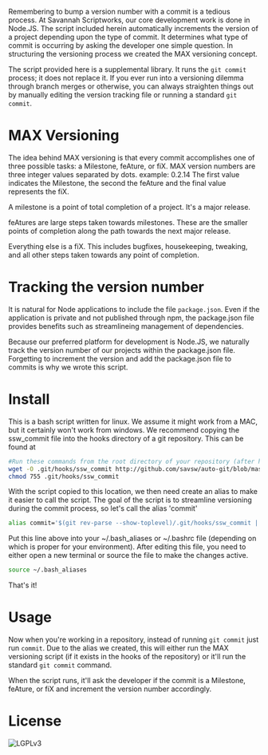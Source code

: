 Remembering to bump a version number with a commit is a tedious process.  At 
Savannah Scriptworks, our core development work is done in Node.JS.  The script
included herein automatically increments the version  of a project depending
upon the type of commit.  It determines what type of commit is occurring by
asking the developer one simple question.  In structuring the versioning process
we created the MAX versioning concept.

The script provided here is a supplemental library.  It runs the `git commit` 
process; it does not replace it.  If you ever run into a versioning dilemma
through branch merges or otherwise, you can always straighten things out
by manually editing the version tracking file or running a standard `git commit`.

MAX Versioning
==============
The idea behind MAX versioning is that every commit accomplishes one of three
possible tasks: a Milestone, feAture, or fiX.  MAX version numbers are three
integer values separated by dots.  example: 0.2.14  The first value indicates
the Milestone, the second the feAture and the final value represents the fiX.

A milestone is a point of total completion of a project.  It's a major release.

feAtures are large steps taken towards milestones.  These are the smaller points
of completion along the path towards the next major release.

Everything else is a fiX.  This includes bugfixes, housekeeping, tweaking, and
all other steps taken towards any point of completion.

Tracking the version number
===========================
It is natural for Node applications to include the file `package.json`.  Even if
the application is private and not published through npm, the package.json file
provides benefits such as streamlineing management of dependencies.

Because our preferred platform for development is Node.JS, we naturally track
the version number of our projects within the package.json file.  Forgetting to
increment the version and add the package.json file to commits is why we wrote
this script.

Install
=======
This is a bash script written for linux.  We assume it might work from a MAC, 
but it certainly won't work from windows.  We recommend copying the ssw_commit
file into the hooks directory of a git repository.  This can be found at 
```bash
#Run these commands from the root directory of your repository (after having run git init)
wget -O .git/hooks/ssw_commit http://github.com/savsw/auto-git/blob/master/ssw_commit
chmod 755 .git/hooks/ssw_commit
```
With the script copied to this location, we then need create an alias to make
it easier to call the script.  The goal of the script is to streamline
versioning during the commit process, so let's call the alias 'commit'
```bash
alias commit='$(git rev-parse --show-toplevel)/.git/hooks/ssw_commit || git commit'
```
Put this line above into your ~/.bash_aliases or ~/.bashrc file (depending on
which is proper for your environment).  After editing this file, you need to
either open a new terminal or source the file to make the changes active.
```bash
source ~/.bash_aliases
```
That's it!

Usage
=====
Now when you're working in a repository, instead of running `git commit` just
run `commit`.  Due to the alias we created, this will either run the MAX 
versioning script (if it exists in the hooks of the repository) or it'll
run the standard `git commit` command.

When the script runs, it'll ask the developer if the commit is a Milestone, 
feAture, or fiX and increment the version number accordingly.

License
=======
![LGPLv3](http://www.gnu.org/graphics/lgplv3-88x31.png)